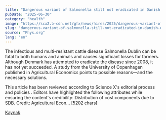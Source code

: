 ```yaml
---
title: "Dangerous variant of Salmonella still not eradicated in Danish dairy farms, finds study"
pubDate: "2025-06-30"
category: "health"
image: "https://scx2.b-cdn.net/gfx/news/hires/2025/dangerous-variant-of-s-1.jpg"
slug: "dangerous-variant-of-salmonella-still-not-eradicated-in-danish-dairy-farms-finds"
source: "Phys.org"
lang: "en"
---
```


The infectious and multi-resistant cattle disease Salmonella Dublin can be fatal to both humans and animals and causes significant losses for farmers. Although Denmark has attempted to eradicate the disease since 2008, it has not yet succeeded. A study from the University of Copenhagen published in Agricultural Economics points to possible reasons—and the necessary solutions.

This article has been reviewed according to Science X's editorial process and policies . Editors have highlighted the following attributes while ensuring the content's credibility:
Distribution of cost components due to SDB. Credit: Agricultural Econ... [5202 chars]

[Kaynak](https://phys.org/news/2025-06-dangerous-variant-salmonella-eradicated-danish.html)
